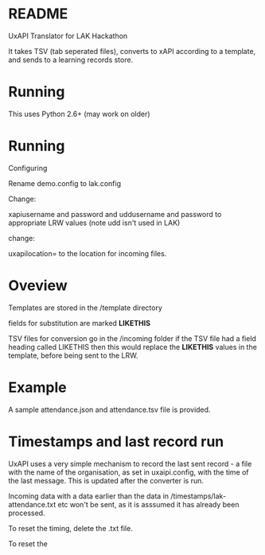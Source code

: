 # README #

UxAPI Translator for LAK Hackathon

It takes TSV (tab seperated files), converts to xAPI according to a template, and sends to a learning records store.

# Running #

This uses Python 2.6+  (may work on older)

# Running #

Configuring

Rename demo.config to lak.config

Change:

xapiusername and password and uddusername and password to appropriate LRW values
(note udd isn't used in LAK)

change:

uxapilocation= to the location for incoming files.

# Oveview #

Templates are stored in the /template directory

fields for substitution are marked **LIKETHIS**

TSV files for conversion go in the /incoming folder
if the TSV file had a field heading called LIKETHIS then this would replace the **LIKETHIS** values in the template, before being sent to the LRW.

# Example #

A sample attendance.json and attendance.tsv file is provided.

# Timestamps and last record run #

UxAPI uses a very simple mechanism to record the last sent record - a file with the name of the organisation, as set in uxaipi.config, with the time of the last message.  This is updated after the converter is run.  

Incoming data with a data earlier than the data in /timestamps/lak-attendance.txt etc won't be sent, as it is asssumed it has already been processed.

To reset the timing, delete the .txt file.

To reset the 

